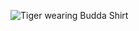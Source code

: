 ![Tiger wearing Budda Shirt](markdown-portfolio/_includes/avatars-000100081373-w7iqs6-t500x500.jpg)
